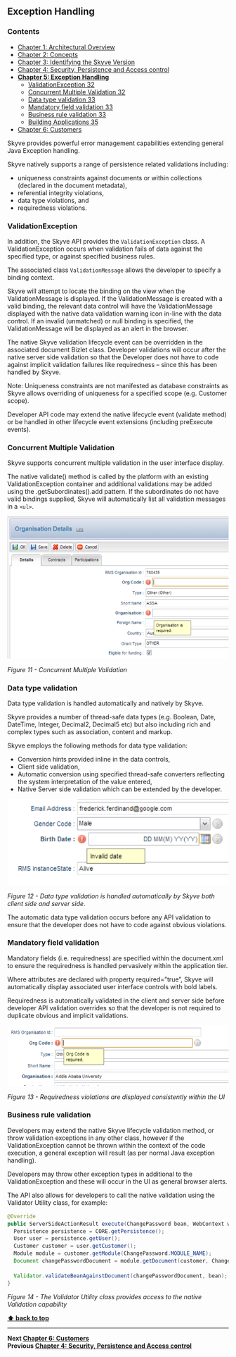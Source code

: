 ## Exception Handling

### Contents

* [Chapter 1: Architectural Overview](../README.md)
* [Chapter 2: Concepts](./../chapters/concepts.md)
* [Chapter 3: Identifying the Skyve Version](./../chapters/concepts.md)
* [Chapter 4: Security, Persistence and Access control](./../chapters/security-persistence-and-access-control.md)
* **[Chapter 5: Exception Handling](#exception-handling)**
  * [ValidationException 32](#validationexception)
  * [Concurrent Multiple Validation 32](#concurrent-multiple-validation)
  * [Data type validation 33](#data-type-validation)
  * [Mandatory field validation 33](#mandatory-field-validation)
  * [Business rule validation 33](#business-rule-validation)
  * [Building Applications 35](#building-applications)
* [Chapter 6: Customers](./../chapters/customers.md)

Skyve provides powerful error management capabilities extending general
Java Exception handling.

Skyve natively supports a range of persistence related validations
including:

-   uniqueness constraints against documents or within collections
    (declared in the document metadata),
-   referential integrity violations,
-   data type violations, and
-   requiredness violations.

### ValidationException

In addition, the Skyve API provides the `ValidationException` class. A
ValidationException occurs when validation fails of data against the
specified type, or against specified business rules.

The associated class `ValidationMessage` allows the developer to specify a binding context.

Skyve will attempt to locate the binding on the view when the
ValidationMessage is displayed. If the ValidationMessage is created with
a valid binding, the relevant data control will have the
ValidationMessage displayed with the native data validation warning icon
in-line with the data control. If an invalid (unmatched) or null binding
is specified, the ValidationMessage will be displayed as an alert in the
browser.

The native Skyve validation lifecycle event can be overridden in the
associated document Bizlet class. Developer validations will occur after
the native server side validation so that the Developer does not have to
code against implicit validation failures like requiredness – since this
has been handled by Skyve.

Note: Uniqueness constraints are not manifested as database constraints
as Skyve allows overriding of uniqueness for a specified scope (e.g.
Customer scope).

Developer API code may extend the native lifecycle event (validate
method) or be handled in other lifecycle event extensions (including
preExecute events).

### Concurrent Multiple Validation

Skyve supports concurrent multiple validation in the user interface
display.

The native validate() method is called by the platform with an existing
ValidationException container and additional validations may be added
using the .getSubordinates().add pattern. If the subordinates do not
have valid bindings supplied, Skyve will automatically list all
validation messages in a `<ul>`.

![Figure 11](media/image33.png "Figure 11 Concurrent Multiple Validation")

_Figure 11 - Concurrent Multiple Validation_

### Data type validation

Data type validation is handled automatically and natively by Skyve.

Skyve provides a number of thread-safe data types (e.g. Boolean, Date,
DateTime, Integer, Decimal2, Decimal5 etc) but also including rich and
complex types such as association, content and markup.

Skyve employs the following methods for data type validation:

-   Conversion hints provided inline in the data controls,
-   Client side validation,
-   Automatic conversion using specified thread-safe converters
    reflecting the system interpretation of the value entered,
-   Native Server side validation which can be extended by the
    developer.

![Figure 12](media/image34.png "Figure 12 Data type validation is handled automatically by Skyve both client side and server side.")

_Figure 12 - Data type validation is handled automatically by Skyve both
client side and server side._

The automatic data type validation occurs before any API validation to
ensure that the developer does not have to code against obvious
violations.

### Mandatory field validation

Mandatory fields (i.e. requiredness) are specified within the
document.xml to ensure the requiredness is handled pervasively within
the application tier.

Where attributes are declared with property required=”true”, Skyve will
automatically display associated user interface controls with bold
labels.

Requiredness is automatically validated in the client and server side
before developer API validation overrides so that the developer is not
required to duplicate obvious and implicit validations.

![Figure 13](media/image35.png "Figure 13 Requiredness violations are displayed consistently within the UI")

_Figure 13 - Requiredness violations are displayed consistently within the UI_

### Business rule validation

Developers may extend the native Skyve lifecycle validation method, or
throw validation exceptions in any other class, however if the
ValidationException cannot be thrown within the context of the code
execution, a general exception will result (as per normal Java exception
handling).

Developers may throw other exception types in additional to the
ValidationException and these will occur in the UI as general browser
alerts.

The API also allows for developers to call the native validation using
the Validator Utility class, for example:

```java
@Override
public ServerSideActionResult execute(ChangePassword bean, WebContext webContext) throws Exception {
  Persistence persistence = CORE.getPersistence();
  User user = persistence.getUser();
  Customer customer = user.getCustomer();
  Module module = customer.getModule(ChangePassword.MODULE_NAME);
  Document changePasswordDocument = module.getDocument(customer, ChangePassword.DOCUMENT_NAME);

  Validator.validateBeanAgainstDocument(changePasswordDocument, bean);
}
```
_Figure 14 - The Validator Utility class provides access to the native
Validation capability_

**[⬆ back to top](#contents)**

---
**Next [Chapter 6: Customers](./../chapters/customers.md)**  
**Previous [Chapter 4: Security, Persistence and Access control](./../chapters/security-persistence-and-access-control.md)**
